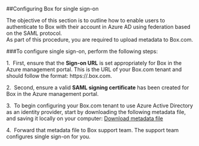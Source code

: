 ##Configuring Box for single sign-on

The objective of this section is to outline how to enable users to authenticate to Box with their account in Azure AD using federation based on the SAML protocol. <br>
As part of this procedure, you are required to upload metadata to Box.com.

###To configure single sign-on, perform the following steps:

1.  First, ensure that the **Sign-on URL** is set appropriately for Box in the Azure management portal. This is the URL of your Box.com tenant and should follow the format: https://<mydomainname>.box.com. 

2.  Second, ensure a valid **SAML signing certificate** has been created for Box in the Azure management portal.

3.  To begin configuring your Box.com tenant to use Azure Active Directory as an identity provider, start by downloading the following metadata file, and saving it locally on your computer: [Download metadata file](%metadata:MetadataDownloadUrl%)

4.  Forward that metadata file to Box support team. The support team configures single sign-on for you.
